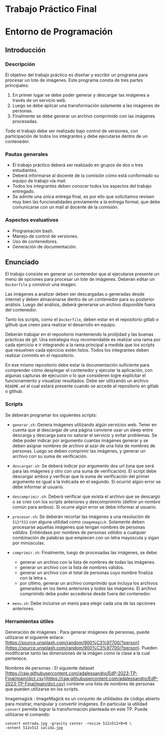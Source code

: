 # Trabajo Práctico Final
# Entorno de Programación

## Introducción

### Descripción

El objetivo del trabajo práctico es diseñar y escribir un programa para procesar
un lote de imágenes. Este programa consta de tres partes principales:

1. En primer lugar se debe poder generar y descargar las imágenes a través de un
servicio web.
2. Luego se debe aplicar una transformación solamente a las imágenes de
personas.
3. Finalmente se debe generar un archivo comprimido con las imágenes procesadas.

Todo el trabajo debe ser realizado bajo control de versiones, con participación
de todos los integrantes y debe ejecutarse dentro de un contenedor.

### Pautas generales

* El  trabajo práctico deberá ser realizado en grupos de dos o tres estudiantes.
* Deberá informarse al docente de la comisión cómo está conformado su equipo de
trabajo vía mail.
* Todos los integrantes deben conocer todos los aspectos del trabajo entregado.
* Se admite una única entrega final, es por ello que solicitamos revisen muy
bien las funcionalidades previamente a la entrega formal, que debe comunicarse
con un mail al docente de la comisión.

### Aspectos evaluativos
* Programación bash.
* Manejo de control de versiones.
* Uso de contenedores.
* Generación de documentación.

## Enunciado

El trabajo consiste en generar un contenedor que al ejecutarse presente un menú
de opciones para procesar un lote de imágenes. Deberán editar un `Dockerfile` y
construir una imagen.

Las imágenes a analizar deben ser descargadas o generadas desde internet y deben
almacenarse dentro de un contenedor para su posterior análisis. Luego del
análisis, deberá generarse un archivo disponible fuera del contenedor.

Tanto los scripts, como el `Dockerfile`, deben estar en el repositorio gitlab o
github que creen para realizar el desarrollo en equipo.

Deberán trabajar en el repositorio manteniendo la prolijidad y las buenas
prácticas de git. Una estrategia muy recomendable es realizar una rama por cada
ejercicio e ir integrando a la rama principal a medida que los scripts que
resuelven cada ejercicio estén listos. Todos los integrantes deben realizar
commits en el repositorio.

En ese mismo repositorio debe estar la documentación suficiente para comprender
cómo desplegar el contenedor y ejecutar la aplicación, con algunas capturas de
ejecución o lo que consideren logre explicitar el funcionamiento y visualizar
resultados. Debe ser utilizando un archivo `README.md` el cual estará presente
cuando se accede al repositorio en gitlab o github.

### Scripts

Se deberán programar los siguientes scripts:

* `generar.sh`: Genera imágenes utilizando algún servicios web. Tener en cuenta
que al descargar de una página conviene usar un sleep entre descarga y descarga
para no saturar el servicio y evitar problemas. Se debe poder indicar por
argumento cuantas imágenes generar y se deben asignar nombres de archivo al azar
de una lista de nombres de personas. Luego se deben comprimir las imágenes, y
generar un archivo con su suma de verificación.

* `descargar.sh`: Se deberá indicar por argumento dos url (una que será para
las imágenes y otro con una suma de verificación). El script debe descargar ambos
y verificar que la suma de verificación del primer argumento es igual a la indicada
en el segundo. Si ocurrió algún error se debe informar al usuario.

* `descomprimir.sh`: Deberá verificar que exista el archivo que se descargó o se
creó con los scripts anteriores y descomprimirlo (definir un nombre común para ambos).
Si ocurre algún error se debe informar al usuario.

* `procesar.sh`: Se deberán recortar las imágenes a una resolución de `512*512`
con alguna utilidad como `imagemagick`. Solamente deben procesarse aquellas
imágenes que tengan nombres de personas *válidos*. Entiéndase por nombres de
personas *válidos* a cualquier combinación de palabras que empiecen con un letra
mayúscula y sigan por minúsculas.

* `comprimir.sh`: Finalmente, luego de procesadas las imágenes, se debe:
  * generar un archivo con la lista de nombres de todas las imágenes.
  * generar un archivo con la lista de nombres válidos.
  * generar un archivo con el total de personas cuyo nombre finaliza con la
    letra `a`.
  * por último, generar un archivo comprimido que incluya los archivos
    generados en los items anteriores y *todas* las imágenes. El archivo
    comprimido debe poder accederse desde fuera del contenedor.

* `menu.sh`: Debe incluirse un menú para elegir cada una de las opciones
anteriores.

### Herramientas útiles

Generación de imágenes
: Para generar imágenes de personas, puede utilizarse el siguiente enlace:
[https://source.unsplash.com/random/900%C3%97700/?person](https://source.unsplash.com/random/900%C3%97700/?person).
Pueden modificarse tanto las dimensiones de la imágen como la clase a la cual
pertenece.

Nombres de personas
: El siguiente dataset
[https://raw.githubusercontent.com/adalessandro/EdP-2023-TP-Final/main/dict.csv](https://raw.githubusercontent.com/adalessandro/EdP-2023-TP-Final/main/dict.csv)
contiene una lista de nombres de personas que pueden utilizarse en los scripts.

Imagemagick
: ImageMagick es un conjunto de utilidades de código abierto para mostrar,
manipular y convertir imágenes. En particular la utilidad `convert` permite
lograr la transformación planteada en este TP. Puede utilizarse el comando:
```bash!
convert entrada.jpg -gravity center -resize 512x512+0+0 \
-extent 512x512 salida.jpg
```
